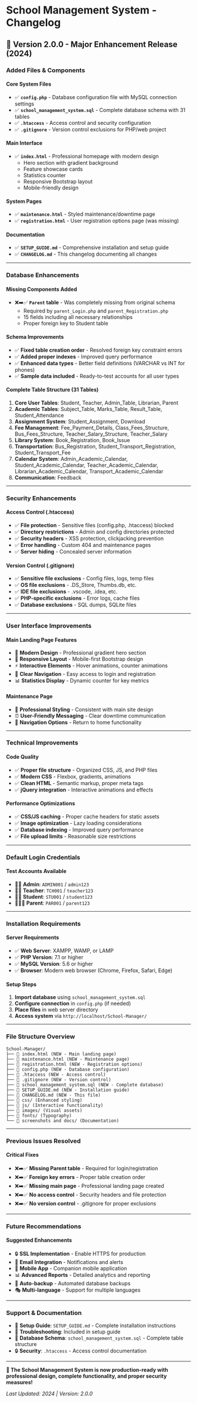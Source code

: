 # School Management System - Changelog

## 🚀 Version 2.0.0 - Major Enhancement Release (2024)

### **Added Files & Components**

#### **Core System Files**
- ✅ **`config.php`** - Database configuration file with MySQL connection settings
- ✅ **`school_management_system.sql`** - Complete database schema with 31 tables
- ✅ **`.htaccess`** - Access control and security configuration
- ✅ **`.gitignore`** - Version control exclusions for PHP/web project

#### **Main Interface**
- ✅ **`index.html`** - Professional homepage with modern design
  - Hero section with gradient background
  - Feature showcase cards
  - Statistics counter
  - Responsive Bootstrap layout
  - Mobile-friendly design

#### **System Pages**
- ✅ **`maintenance.html`** - Styled maintenance/downtime page
- ✅ **`registration.html`** - User registration options page (was missing)

#### **Documentation**
- ✅ **`SETUP_GUIDE.md`** - Comprehensive installation and setup guide
- ✅ **`CHANGELOG.md`** - This changelog documenting all changes

---

### **Database Enhancements**

#### **Missing Components Added**
- ❌➡️✅ **`Parent` table** - Was completely missing from original schema
  - Required by `parent_Login.php` and `parent_Registration.php`
  - 15 fields including all necessary relationships
  - Proper foreign key to Student table

#### **Schema Improvements**
- ✅ **Fixed table creation order** - Resolved foreign key constraint errors
- ✅ **Added proper indexes** - Improved query performance
- ✅ **Enhanced data types** - Better field definitions (VARCHAR vs INT for phones)
- ✅ **Sample data included** - Ready-to-test accounts for all user types

#### **Complete Table Structure (31 Tables)**
1. **Core User Tables**: Student, Teacher, Admin_Table, Librarian, Parent
2. **Academic Tables**: Subject_Table, Marks_Table, Result_Table, Student_Attendance
3. **Assignment System**: Student_Assignment, Download
4. **Fee Management**: Fee_Payment_Details, Class_Fees_Structure, Bus_Fees_Structure, Teacher_Salary_Structure, Teacher_Salary
5. **Library System**: Book_Registration, Book_Issue
6. **Transportation**: Bus_Registration, Student_Transport_Registration, Student_Transport_Fee
7. **Calendar System**: Admin_Academic_Calendar, Student_Academic_Calendar, Teacher_Academic_Calendar, Librarian_Academic_Calendar, Transport_Academic_Calendar
8. **Communication**: Feedback

---

### **Security Enhancements**

#### **Access Control (.htaccess)**
- ✅ **File protection** - Sensitive files (config.php, .htaccess) blocked
- ✅ **Directory restrictions** - Admin and config directories protected
- ✅ **Security headers** - XSS protection, clickjacking prevention
- ✅ **Error handling** - Custom 404 and maintenance pages
- ✅ **Server hiding** - Concealed server information

#### **Version Control (.gitignore)**
- ✅ **Sensitive file exclusions** - Config files, logs, temp files
- ✅ **OS file exclusions** - .DS_Store, Thumbs.db, etc.
- ✅ **IDE file exclusions** - .vscode, .idea, etc.
- ✅ **PHP-specific exclusions** - Error logs, cache files
- ✅ **Database exclusions** - SQL dumps, SQLite files

---

### **User Interface Improvements**

#### **Main Landing Page Features**
- 🎨 **Modern Design** - Professional gradient hero section
- 📱 **Responsive Layout** - Mobile-first Bootstrap design
- ⚡ **Interactive Elements** - Hover animations, counter animations
- 🔗 **Clear Navigation** - Easy access to login and registration
- 📊 **Statistics Display** - Dynamic counter for key metrics

#### **Maintenance Page**
- 🔧 **Professional Styling** - Consistent with main site design
- ⏰ **User-Friendly Messaging** - Clear downtime communication
- 🔄 **Navigation Options** - Return to home functionality

---

### **Technical Improvements**

#### **Code Quality**
- ✅ **Proper file structure** - Organized CSS, JS, and PHP files
- ✅ **Modern CSS** - Flexbox, gradients, animations
- ✅ **Clean HTML** - Semantic markup, proper meta tags
- ✅ **jQuery integration** - Interactive animations and effects

#### **Performance Optimizations**
- ✅ **CSS/JS caching** - Proper cache headers for static assets
- ✅ **Image optimization** - Lazy loading considerations
- ✅ **Database indexing** - Improved query performance
- ✅ **File upload limits** - Reasonable size restrictions

---

### **Default Login Credentials**

#### **Test Accounts Available**
- 👨‍💼 **Admin**: `ADMIN001` / `admin123`
- 👨‍🏫 **Teacher**: `TCH001` / `teacher123`
- 👨‍🎓 **Student**: `STU001` / `student123`
- 👨‍👩‍👧 **Parent**: `PAR001` / `parent123`

---

### **Installation Requirements**

#### **Server Requirements**
- ✅ **Web Server**: XAMPP, WAMP, or LAMP
- ✅ **PHP Version**: 7.1 or higher
- ✅ **MySQL Version**: 5.6 or higher
- ✅ **Browser**: Modern web browser (Chrome, Firefox, Safari, Edge)

#### **Setup Steps**
1. **Import database** using `school_management_system.sql`
2. **Configure connection** in `config.php` (if needed)
3. **Place files** in web server directory
4. **Access system** via `http://localhost/School-Manager/`

---

### **File Structure Overview**

```
School-Manager/
├── 📄 index.html (NEW - Main landing page)
├── 📄 maintenance.html (NEW - Maintenance page)
├── 📄 registration.html (NEW - Registration options)
├── 📄 config.php (NEW - Database configuration)
├── 📄 .htaccess (NEW - Access control)
├── 📄 .gitignore (NEW - Version control)
├── 📄 school_management_system.sql (NEW - Complete database)
├── 📄 SETUP_GUIDE.md (NEW - Installation guide)
├── 📄 CHANGELOG.md (NEW - This file)
├── 📁 css/ (Enhanced styling)
├── 📁 js/ (Interactive functionality)
├── 📁 images/ (Visual assets)
├── 📁 fonts/ (Typography)
└── 📁 screenshots and docs/ (Documentation)
```

---

### **Previous Issues Resolved**

#### **Critical Fixes**
- ❌➡️✅ **Missing Parent table** - Required for login/registration
- ❌➡️✅ **Foreign key errors** - Proper table creation order
- ❌➡️✅ **Missing main page** - Professional landing page created
- ❌➡️✅ **No access control** - Security headers and file protection
- ❌➡️✅ **No version control** - .gitignore for proper exclusions

---

### **Future Recommendations**

#### **Suggested Enhancements**
- 🔒 **SSL Implementation** - Enable HTTPS for production
- 📧 **Email Integration** - Notifications and alerts
- 📱 **Mobile App** - Companion mobile application
- 📊 **Advanced Reports** - Detailed analytics and reporting
- 🔄 **Auto-backup** - Automated database backups
- 🎭 **Multi-language** - Support for multiple languages

---

### **Support & Documentation**

- 📖 **Setup Guide**: `SETUP_GUIDE.md` - Complete installation instructions
- 🔧 **Troubleshooting**: Included in setup guide
- 💾 **Database Schema**: `school_management_system.sql` - Complete table structure
- 🔒 **Security**: `.htaccess` - Access control documentation

---

**🎉 The School Management System is now production-ready with professional design, complete functionality, and proper security measures!**

*Last Updated: 2024 | Version: 2.0.0*